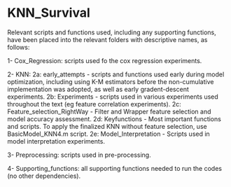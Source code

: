 # KNN_Survival

Relevant scripts and functions used, including any supporting functions, have been placed into the relevant folders with descriptive names, as follows:

1- Cox_Regression: scripts used fo the cox regression experiments.

2- KNN:
	2a: early_attempts - scripts and functions used early during model optimization, including using K-M estimators before the non-cumulative implementation was adopted, as well as early gradent-descent experiments.
	2b: Experiments - scripts used in various experiments used throughout the text (eg feature correlation experiments).
	2c: Feature_selection_RightWay - Filter and Wrapper feature selection and model accuracy assessment.
	2d: Keyfunctions - Most important functions and scripts. To apply the finalized KNN without feature selection, use BasicModel_KNN4.m script.
	2e: Model_Interpretation - Scripts used in model interpretation experiments.

3- Preprocessing: scripts used in pre-processing.

4- Supporting_functions: all supporting functions needed to run the codes (no other dependencies).
